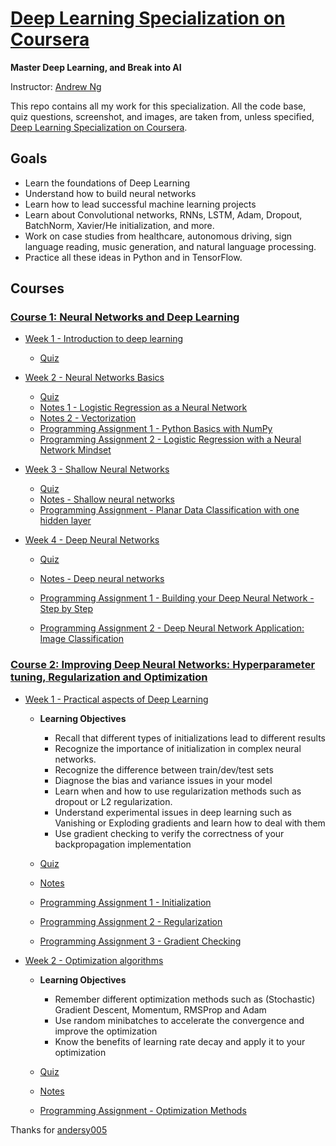 # [Deep Learning Specialization on Coursera](https://www.coursera.org/specializations/deep-learning)

**Master Deep Learning, and Break into AI**

Instructor: [Andrew Ng](http://www.andrewng.org/)

This repo contains all my work for this specialization. All the code base, quiz questions, screenshot, and images, are taken from, unless specified, [Deep Learning Specialization on Coursera](https://www.coursera.org/specializations/deep-learning).
## Goals
- Learn the foundations of Deep Learning
- Understand how to build neural networks
- Learn how to lead successful machine learning projects
- Learn about Convolutional networks, RNNs, LSTM, Adam, Dropout, BatchNorm, Xavier/He initialization, and more.
- Work on case studies from healthcare, autonomous driving, sign language reading, music generation, and natural language processing.
- Practice all these ideas in Python and in TensorFlow.


## Courses
### [Course 1: Neural Networks and Deep Learning](https://github.com/ACPrime/DeepLearning/tree/master/01-Neural-Networks-and-Deep-Learning/)
  - [Week 1 - Introduction to deep learning
](https://github.com/ACPrime/DeepLearning/tree/master/01-Neural-Networks-and-Deep-Learning/week1/week1)
    - [Quiz](https://github.com/ACPrime/DeepLearning/tree/master/01-Neural-Networks-and-Deep-Learning/week1/quiz.md)
  - [Week 2 - Neural Networks Basics](https://github.com/ACPrime/DeepLearning/tree/master/01-Neural-Networks-and-Deep-Learning/week2)
    - [Quiz](https://github.com/andersy005/deep-learning-specialization-coursera/blob/master/01-Neural-Networks-and-Deep-Learning/week2/quiz.pdf)
    - [Notes 1 - Logistic Regression as a Neural Network](https://github.com/andersy005/deep-learning-specialization-coursera/blob/master/01-Neural-Networks-and-Deep-Learning/week2/01-Logistic-Regression-as-a-Neural-Network.ipynb)
    - [Notes 2 - Vectorization](https://github.com/andersy005/deep-learning-specialization-coursera/blob/master/01-Neural-Networks-and-Deep-Learning/week2/02-vectorization.ipynb)
    - [Programming Assignment 1 - Python Basics with NumPy](https://github.com/andersy005/deep-learning-specialization-coursera/blob/master/01-Neural-Networks-and-Deep-Learning/week2/Programming-Assignments/Python%2BBasics%2BWith%2BNumpy%2Bv2.ipynb)
    - [Programming Assignment 2 - Logistic Regression with a Neural Network Mindset](https://github.com/andersy005/deep-learning-specialization-coursera/blob/master/01-Neural-Networks-and-Deep-Learning/week2/Programming-Assignments/Logistic%2BRegression%2Bwith%2Ba%2BNeural%2BNetwork%2Bmindset%2Bv3.ipynb)
    
  - [Week 3 - Shallow Neural Networks](https://github.com/ACPrime/DeepLearning/tree/master/01-Neural-Networks-and-Deep-Learning/week3)
    - [Quiz](https://github.com/andersy005/deep-learning-specialization-coursera/blob/master/01-Neural-Networks-and-Deep-Learning/week3/quiz.pdf)
    - [Notes - Shallow neural networks](https://github.com/andersy005/deep-learning-specialization-coursera/blob/master/01-Neural-Networks-and-Deep-Learning/week3/shallow-neural-network.ipynb)
    - [Programming Assignment - Planar Data Classification with one hidden layer](https://github.com/andersy005/deep-learning-specialization-coursera/blob/master/01-Neural-Networks-and-Deep-Learning/week3/Programming%20Assignments/Planar%2Bdata%2Bclassification%2Bwith%2Bone%2Bhidden%2Blayer%2Bv2.ipynb)
      
  - [Week 4 - Deep Neural Networks](https://github.com/ACPrime/DeepLearning/tree/master/01-Neural-Networks-and-Deep-Learning/week3)
    - [Quiz](https://github.com/andersy005/deep-learning-specialization-coursera/blob/master/01-Neural-Networks-and-Deep-Learning/week4/quiz.pdf)
    - [Notes - Deep neural networks](https://github.com/andersy005/deep-learning-specialization-coursera/blob/master/01-Neural-Networks-and-Deep-Learning/week4/deep-neural-networks.ipynb)
    - [Programming Assignment 1 - Building your Deep Neural Network - Step by Step](https://github.com/andersy005/deep-learning-specialization-coursera/blob/master/01-Neural-Networks-and-Deep-Learning/week4/Programming%20Assignments/Building%20your%20Deep%20Neural%20Network%20-%20Step%20by%20Step/Building%2Byour%2BDeep%2BNeural%2BNetwork%2B-%2BStep%2Bby%2BStep%2Bv3.ipynb)
    
     - [Programming Assignment 2 - Deep Neural Network Application: Image Classification](https://github.com/andersy005/deep-learning-specialization-coursera/blob/master/01-Neural-Networks-and-Deep-Learning/week4/Programming%20Assignments/Deep%20Neural%20Network%20Application:%20Image%20Classification/Deep%2BNeural%2BNetwork%2B-%2BApplication%2Bv3.ipynb)
    
    
    
### [Course 2: Improving Deep Neural Networks: Hyperparameter tuning, Regularization and Optimization](https://github.com/ACPrime/DeepLearning/tree/master/02-Improving-Deep-Neural-Networks)

- [Week 1 - Practical aspects of Deep Learning](https://github.com/ACPrime/DeepLearning/tree/master/02-Improving-Deep-Neural-Networks/week1)

  - **Learning Objectives**

    - Recall that different types of initializations lead to different results
    - Recognize the importance of initialization in complex neural networks.
    - Recognize the difference between train/dev/test sets
    - Diagnose the bias and variance issues in your model
    - Learn when and how to use regularization methods such as dropout or L2 regularization.
    - Understand experimental issues in deep learning such as Vanishing or Exploding gradients and learn how to deal with them
    - Use gradient checking to verify the correctness of your backpropagation implementation

  - [Quiz](https://github.com/andersy005/deep-learning-specialization-coursera/blob/master/02-Improving-Deep-Neural-Networks/week1/quiz.pdf)

  - [Notes](https://github.com/andersy005/deep-learning-specialization-coursera/blob/master/02-Improving-Deep-Neural-Networks/week1/Practical-aspects-of-Deep-Learning.ipynb)

  - [Programming Assignment 1 - Initialization](https://github.com/andersy005/deep-learning-specialization-coursera/blob/master/02-Improving-Deep-Neural-Networks/week1/Programming-Assignments/Initialization/Initialization.ipynb)

  - [Programming Assignment 2 - Regularization](https://github.com/andersy005/deep-learning-specialization-coursera/blob/master/02-Improving-Deep-Neural-Networks/week1/Programming-Assignments/Regularization/Regularization.ipynb)

  - [Programming Assignment 3 - Gradient Checking](https://github.com/andersy005/deep-learning-specialization-coursera/blob/master/02-Improving-Deep-Neural-Networks/week1/Programming-Assignments/Gradient%20Checking/Gradient%2BChecking.ipynb)
  
- [Week 2 - Optimization algorithms](https://github.com/ACPrime/DeepLearning/tree/master/02-Improving-Deep-Neural-Networks/week2)

  - **Learning Objectives**

    - Remember different optimization methods such as (Stochastic) Gradient Descent, Momentum, RMSProp and Adam
    - Use random minibatches to accelerate the convergence and improve the optimization
    - Know the benefits of learning rate decay and apply it to your optimization
    
  - [Quiz](https://github.com/andersy005/deep-learning-specialization-coursera/blob/master/02-Improving-Deep-Neural-Networks/week2/quiz.pdf)
  - [Notes](https://github.com/andersy005/deep-learning-specialization-coursera/blob/master/02-Improving-Deep-Neural-Networks/week2/optimization-algoritihms.ipynb)
  - [Programming Assignment - Optimization Methods](https://github.com/andersy005/deep-learning-specialization-coursera/blob/master/02-Improving-Deep-Neural-Networks/week2/Programming-Assignments/Optimization%2Bmethods.ipynb)

Thanks for [andersy005](https://github.com/andersy005/deep-learning-specialization-coursera/)